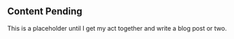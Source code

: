 ## Content Pending

This is a placeholder until I get my act together and write a blog post or two.
